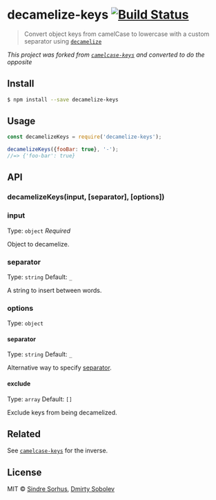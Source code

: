 # decamelize-keys [![Build Status](https://travis-ci.org/dsblv/decamelize-keys.svg?branch=master)](https://travis-ci.org/dsblv/decamelize-keys)

> Convert object keys from camelCase to lowercase with a custom separator using [`decamelize`](https://github.com/sindresorhus/decamelize)

*This project was forked from [`camelcase-keys`](https://github.com/sindresorhus/camelcase-keys) and converted to do the opposite*


## Install

```sh
$ npm install --save decamelize-keys
```


## Usage

```js
const decamelizeKeys = require('decamelize-keys');

decamelizeKeys({fooBar: true}, '-');
//=> {'foo-bar': true}
```


## API

### decamelizeKeys(input, [separator], [options])

### input

Type: `object`
*Required*

Object to decamelize.

### separator

Type: `string`
Default: `_`

A string to insert between words.

### options

Type: `object`

#### separator

Type: `string`
Default: `_`

Alternative way to specify [separator](#separator).

#### exclude

Type: `array`
Default: `[]`

Exclude keys from being decamelized.


## Related

See [`camelcase-keys`](https://github.com/sindresorhus/camelcase-keys) for the inverse.


## License

MIT © [Sindre Sorhus](http://sindresorhus.com), [Dmirty Sobolev](https://github.com/dsblv)
